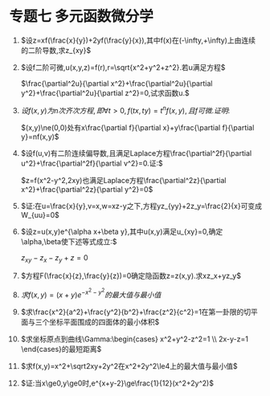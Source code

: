 # 专题七 多元函数微分学

1. $设z=xf(\frac{x}{y})+2yf(\frac{y}{x}),其中f(x)在(-\infty,+\infty)上由连续的二阶导数,求z_{xy}$

























































2. $设f二阶可微,u(x,y,z)=f(r),r=\sqrt{x^2+y^2+z^2}.若u满足方程$

   $\frac{\partial^2u}{\partial x^2}+\frac{\partial^2u}{\partial y^2}+\frac{\partial^2u}{\partial z^2}=0,试求函数u.$

   

   

   

   

   

   

   

   

   

   

   

   

   

   

   

   

   

   

   

   

   

   

   

   

   

   

   

   

   

   

   

   

   

3. $设f(x,y)为n次齐次方程,即\forall t>0,f(tx,ty)=t^nf(x,y),且f可微.证明:$

   $(x,y)\ne(0,0)处有x\frac{\partial f}{\partial x}+y\frac{\partial f}{\partial y}=nf(x,y)$











































4. $设f(u,v)有二阶连续偏导数,且满足Laplace方程\frac{\partial^2f}{\partial u^2}+\frac{\partial^2f}{\partial v^2}=0.证:$

   $z=f(x^2-y^2,2xy)也满足Laplace方程\frac{\partial^2z}{\partial x^2}+\frac{\partial^2z}{\partial y^2}=0$







































5. $证:在u=\frac{x}{y},v=x,w=xz-y之下,方程yz_{yy}+2z_y=\frac{2}{x}可变成W_{uu}=0$





























































6. $设z=u(x,y)e^{\alpha x+\beta y},其中u(x,y)满足u_{xy}=0,确定\alpha,\beta使下述等式成立:$

   $z_{xy}-z_x-z_y+z=0$

































































7. $方程F(\frac{x}{z},\frac{y}{z})=0确定隐函数z=z(x,y).求xz_x+yz_y$

























































8. $求f(x,y)=(x+y)e^{-x^2-y^2}的最大值与最小值$

















































9. $求\frac{x^2}{a^2}+\frac{y^2}{b^2}+\frac{z^2}{c^2}=1在第一卦限的切平面与三个坐标平面围成的四面体的最小体积$

























































10. $求坐标原点到曲线\Gamma:\begin{cases} x^2+y^2-z^2=1 \\ 2x-y-z=1 \end{cases}的最短距离$

















































11. $求f(x,y)=x^2+\sqrt2xy+2y^2在x^2+2y^2\le4上的最大值与最小值$

















































12. $证:当x\ge0,y\ge0时,e^{x+y-2}\ge\frac{1}{12}(x^2+2y^2)$









